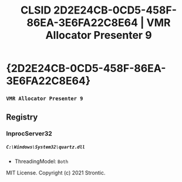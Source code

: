 ﻿---
title: "CLSID 2D2E24CB-0CD5-458F-86EA-3E6FA22C8E64 | VMR Allocator Presenter 9"
excerpt: What is COM-Object CLSID 2D2E24CB-0CD5-458F-86EA-3E6FA22C8E64?
---

# {2D2E24CB-0CD5-458F-86EA-3E6FA22C8E64}

### `VMR Allocator Presenter 9`

## Registry


### InprocServer32

##### `C:\Windows\System32\quartz.dll`
* ThreadingModel: `Both`

MIT License. Copyright (c) 2021 Strontic.


